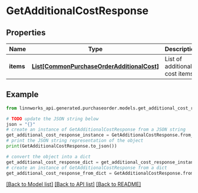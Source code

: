 # GetAdditionalCostResponse


## Properties

Name | Type | Description | Notes
------------ | ------------- | ------------- | -------------
**items** | [**List[CommonPurchaseOrderAdditionalCost]**](CommonPurchaseOrderAdditionalCost.md) | List of additional cost items | [optional] 

## Example

```python
from linnworks_api.generated.purchaseorder.models.get_additional_cost_response import GetAdditionalCostResponse

# TODO update the JSON string below
json = "{}"
# create an instance of GetAdditionalCostResponse from a JSON string
get_additional_cost_response_instance = GetAdditionalCostResponse.from_json(json)
# print the JSON string representation of the object
print(GetAdditionalCostResponse.to_json())

# convert the object into a dict
get_additional_cost_response_dict = get_additional_cost_response_instance.to_dict()
# create an instance of GetAdditionalCostResponse from a dict
get_additional_cost_response_from_dict = GetAdditionalCostResponse.from_dict(get_additional_cost_response_dict)
```
[[Back to Model list]](../README.md#documentation-for-models) [[Back to API list]](../README.md#documentation-for-api-endpoints) [[Back to README]](../README.md)


